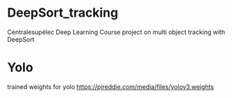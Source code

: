 # DeepSort_tracking
Centralesupélec Deep Learning Course project on multi object tracking with DeepSort

# Yolo
trained weights for yolo https://pjreddie.com/media/files/yolov3.weights
